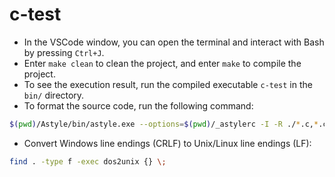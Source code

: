 # c-test

- In the VSCode window, you can open the terminal and interact with Bash by pressing `Ctrl+J`.
- Enter `make clean` to clean the project, and enter `make` to compile the project.
- To see the execution result, run the compiled executable `c-test` in the `bin/` directory.
- To format the source code, run the following command:

```bash
$(pwd)/Astyle/bin/astyle.exe --options=$(pwd)/_astylerc -I -R ./*.c,*.cpp,*.h --exclude=AStyle --formatted
```

- Convert Windows line endings (CRLF) to Unix/Linux line endings (LF):

```bash
find . -type f -exec dos2unix {} \;
```
